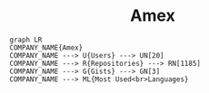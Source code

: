 <h1 align="center">Amex</h1>

```mermaid
graph LR
COMPANY_NAME{Amex}
COMPANY_NAME ---> U{Users} ---> UN[20]
COMPANY_NAME ---> R{Repositories} ---> RN[1185]
COMPANY_NAME ---> G{Gists} ---> GN[3]
COMPANY_NAME ---> ML{Most Used<br>Languages}
```
